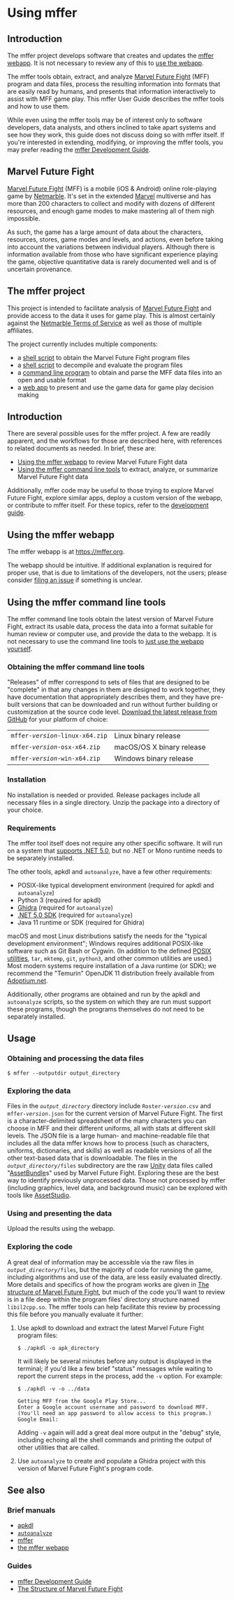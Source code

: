 # Using mffer

## Introduction

The mffer project develops software that creates and updates the
[mffer webapp](https://mffer.org). It is not necessary to review any of this
to [use the webapp](https://mffer.org).

The mffer tools obtain, extract, and analyze
[Marvel Future Fight](#marvel-future-fight) (MFF) program and data files,
process the resulting information into formats that are easily read by humans,
and presents that information interactively to assist with MFF game play. This
mffer User Guide describes the mffer tools and how to use them.

While even using the mffer tools may be of interest only to software
developers, data analysts, and others inclined to take apart systems and see how
they work, this guide does not discuss doing so with mffer itself. If you're
interested in extending, modifying, or improving the mffer tools, you may
prefer reading the [mffer Development Guide](Development.md).

## Marvel Future Fight

[Marvel Future Fight](http://www.marvelfuturefight.com/) (MFF) is a mobile (iOS
& Android) online role-playing game by
[Netmarble](https://company.netmarble.com/). It's set in the extended
[Marvel](https://www.marvel.com/) multiverse and has more than 200 characters to
collect and modify with dozens of different resources, and enough game modes to
make mastering all of them nigh impossible.

As such, the game has a large amount of data about the characters, resources,
stores, game modes and levels, and actions, even before taking into account the
variations between individual players. Although there is information available
from those who have significant experience playing the game, objective
quantitative data is rarely documented well and is of uncertain provenance.

## The mffer project

This project is intended to facilitate analysis of
[Marvel Future Fight](#marvel-future-fight) and provide access to the data it
uses for game play. This is almost certainly against the
[Netmarble Terms of Service](https://help.netmarble.com/terms/terms_of_service_en?locale=&lcLocale=en)
as well as those of multiple affiliates.

The project currently includes multiple components:

-   a [shell script](apkdl.md) to obtain the Marvel Future Fight program files
-   a [shell script](autoanalyze.md) to decompile and evaluate the program files
-   a [command line program](mffer.md) to obtain and parse the MFF data files
    into an open and usable format
-   a [web app](webapp.md) to present and use the game data for game play
    decision making

## Introduction

There are several possible uses for the mffer project. A few are readily
apparent, and the workflows for those are described here, with references to
related documents as needed. In brief, these are:

-   [Using the mffer webapp](#using-the-mffer-webapp) to review Marvel Future
    Fight data
-   [Using the mffer command line tools](#using-the-mffer-command-line-tools)
    to extract, analyze, or summarize Marvel Future Fight data

Additionally, mffer code may be useful to those trying to explore Marvel
Future Fight, explore similar apps, deploy a custom version of the webapp, or
contribute to mffer itself. For these topics, refer to the [development
guide](Development.md).

## Using the mffer webapp

The mffer webapp is at https://mffer.org.

The webapp should be intuitive. If additional explanation is required for proper
use, that is due to limitations of the developers, not the users; please
consider [filing an issue](https://github.com/therealchjones/mffer/issues) if
something is unclear.

## Using the mffer command line tools

The mffer command line tools obtain the latest version of Marvel Future Fight,
extract its usable data, process the data into a format suitable for human
review or computer use, and provide the data to the webapp. It is not necessary
to use the command line tools to
[just use the webapp yourself](https://mffer.org).

### Obtaining the mffer command line tools

"Releases" of mffer correspond to sets of files that are designed to be
"complete" in that any changes in them are designed to work together, they have
documentation that appropriately describes them, and they have pre-built
versions that can be downloaded and run without further building
or customization at the source code level.
[Download the latest release from GitHub](https://github.com/therealchjones/mffer/releases)
for your platform of
choice:

|                                     |                           |
| ----------------------------------- | ------------------------- |
| `mffer-`_`version`_`-linux-x64.zip` | Linux binary release      |
| `mffer-`_`version`_`-osx-x64.zip`   | macOS/OS X binary release |
| `mffer-`_`version`_`-win-x64.zip`   | Windows binary release    |

### Installation

No installation is needed or provided. Release packages include all necessary
files in a single directory. Unzip the package into a directory of your choice.

### Requirements

The mffer tool itself does not require any other specific software. It will
run on a system that
[supports .NET 5.0](https://github.com/dotnet/core/blob/main/release-notes/5.0/5.0-supported-os.md),
but no .NET or Mono runtime needs to be separately installed.

The other tools, apkdl and `autoanalyze`, have a few other requirements:

-   POSIX-like typical development environment (required for apkdl and
    `autoanalyze`)
-   Python 3 (required for apkdl)
-   [Ghidra](https://github.com/NationalSecurityAgency/ghidra)
    (required for `autoanalyze`)
-   [.NET 5.0 SDK](https://dotnet.microsoft.com/en-us/download/dotnet/5.0)
    (required for `autoanalyze`)
-   Java 11 runtime or SDK
    (required for Ghidra)

macOS and most Linux distributions satisfy the needs for the "typical
development environment"; Windows requires additional POSIX-like software such
as Git Bash or Cygwin. (In addition to the defined
[POSIX utilities](https://pubs.opengroup.org/onlinepubs/9699919799/),
`tar`, `mktemp`, `git`, `python3`, and other common utilities are used.) Most modern systems
require installation of a Java runtime (or SDK); we recommend the "Temurin"
OpenJDK 11 distribution freely available from
[Adoptium.net](https://adoptium.net/?variant=openjdk11&jvmVariant=hotspot).

Additionally, other programs are obtained and run by the apkdl and
`autoanalyze` scripts, so the system on which they are run must support these
programs, though the programs themselves do not need to be separately installed.

## Usage

### Obtaining and processing the data files

```shell
$ mffer --outputdir output_directory
```

### Exploring the data

Files in the _`output_directory`_ directory include `Roster-`_`version`_`.csv`
and `mffer-`_`version`_`.json` for the current version of Marvel Future Fight.
The first is a character-delimited spreadsheet of the many characters you can
choose in MFF and their different uniforms, all with stats at different skill
levels. The JSON file is a large human- and machine-readable file that includes
all the data mffer knows how to process (such as characters, uniforms,
dictionaries, and skills) as well as readable versions of all the other
text-based data that is downloadable. The files in the
_`output_directory`_`/files` subdirectory are the raw [Unity](https://unity.com)
data files called
"[AssetBundle](https://docs.unity3d.com/Manual/AssetBundlesIntro.html)s" used by
Marvel Future Fight. Exploring these are the best way to identify previously
unprocessed data. Those not processed by mffer (including graphics, level
data, and background music) can be explored with tools like [AssetStudio](https://github.com/Perfare/AssetStudio).

### Using and presenting the data

Upload the results using the webapp.

### Exploring the code

A great deal of information may be accessible via the raw files in
_`output_directory`_`/files`, but the majority of code for running the game,
including algorithms and use of the data, are less easily evaluated directly.
More details and specifics of how the program works are given in
[The structure of Marvel Future Fight](mff.md), but much of the code you'll want to review is in a
file deep within
the program files' directory structure named `libil2cpp.so`. The mffer tools
can help facilitate this review by processing this file before you manually
evaluate it further:

1.  Use apkdl to download and extract the latest Marvel Future Fight program
    files:

    ```shell
    $ ./apkdl -o apk_directory
    ```

    It will likely be several minutes before any output is displayed in the
    terminal; if you'd like a few brief "status" messages while waiting to report
    the current steps in the process, add the `-v` option. For example:

    ```shell
    $ ./apkdl -v -o ../data
    ```

    ```
    Getting MFF from the Google Play Store...
    Enter a Google account username and password to download MFF.
    (You'll need an app password to allow access to this program.)
    Google Email:
    ```

    Adding `-v` again will add a great deal more output in the "debug" style,
    including echoing all the shell commands and printing the output
    of other utilities that are called.

2.  Use `autoanalyze` to create and populate a Ghidra project with this version
    of Marvel Future Fight's program code.

## See also

### Brief manuals

-   [apkdl](apkdl.md)
-   [`autoanalyze`](autoanalyze.md)
-   [mffer](mffer.md)
-   [the mffer webapp](webapp.md)

### Guides

-   [mffer Development Guide](Development.md)
-   [The Structure of Marvel Future Fight](mff.md)
